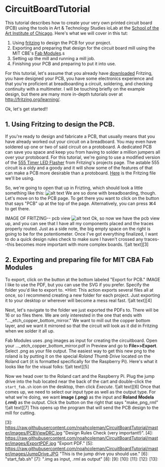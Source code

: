 # CircuitBoardTutorial
This tutorial describes how to create your very own printed circuit board (PCB) using the tools in Art & Technology Studies ioLab at the [School of the Art Institute of Chicago](www.saic.edu).  Here's what we will cover in this tut:

1. Using [fritzing](www.fritzing.org) to design the PCB for your project.
2. Exporting and preparing that design for the circuit board mill using the MIT CBE's [Fab Modules](http://kokompe.cba.mit.edu/).s
3. Setting up the mill and running a mill job.
4. Finishing your PCB and preparing to put it into use.

For this tutorial, let's assume that you already have [downloaded](fritzing.org/download) Fritzing, you have designed your PCB, you have some electronics experience and that you're proficient at breadboarding a circuit, soldering, and checking continuity with a multimeter.  I will be touching briefly on the example design, but there are many more in-depth tutorials over at http://fritzing.org/learning/.

Ok, let's get started!!

## 1. Using Fritzing to design the PCB.
If you're ready to design and fabricate a PCB, that usually means that you have already worked out your circuit on a breadboard.  You may even have soldered up one or two of said circuit on a protoboard. A dedicated PCB can save you space and keep you from having to solder a million jumpers all over your protoboard.  For this tutorial, we're going to use a modified version of the [555 Timer LED Flasher](http://fritzing.org/projects/555-timer-led-flasher) from Fritzing's projects page.  The astable 555 circuit is a oldy and a goody and it will show some of the features of that can make a PCB more desirable than a protoboard.  [Here](https://github.com/noahcoleman/CircuitBoardTutorial/blob/master/555%20Timer%20IC.fzz) is the Fritzing file we'll be using.

So, we're going to open that up in Frizting, which should look a little something like this:
![alt text][1]
We are so done with breadboarding, though.  Let's move on to the PCB page.  To get there you want to click on the button that says "PCB" up at the top of the page.  Alternatively, you can press ⌘4 to get there.

IMAGE OF FRITZING-- pcb view
![alt text][2]
Ok, so now we have the pcb view up, and you can see that I have all my components placed and the traces properly routed.  Just as a side note, the big empty space on the right is going to be for the potentiometer.  Once I've got everything finalized, I want to do a quick design rules check to make sure I haven't crossed any traces--this becomes more important with more complex boards.
![alt text][3]

## 2. Exporting and preparing file for MIT CBA Fab Modules
To export, click on the button at the bottom labeled "Export for PCB." IMAGE I like to use the PDF, but you can use the SVG if you prefer.  Specify the folder you'd like to export to. *Hint: This action exports several files all at once, so I recommend creating a new folder for each project.  Just exporting it to your desktop or wherever will become a mess real fast.
![alt text][4]

Next, let's navigate to the folder we just exported the PDFs to. There will be 16 or so files there.  We are only interested in the one that ends with "..._etch_copper_bottom_mirror." We want to mill out the copper bottom layer, and we want it mirrored so that the circuit will look as it did in Fritzing when we solder it all up.  

Fab Modules uses .png images as input for creating the circuitboard.  Open your ..._etch_copper_bottom_mirror.pdf in Preview and go to **File>>Export**.  Select .png as your file output.  The easiest way to get this new png to the roland is by putting it on the special *Roland Thumb Drive* located on the Roland cart (it is formatted specifically for the Raspberry Pi).  Here's what it looks like for the visual folks: 
![alt text][5]

Now we head over to the Roland cart and the Raspberry Pi.  Plug the jump drive into the hub located near the back of the cart and double-click the `start_fab.sh` icon on the desktop, then click *Execute*.
![alt text][6]
Once that comes up, we need to select our input type as well as the output type.  For what we're doing, we want **image (.png)** as the input and **Roland Modela (.rml)** as the output. Click the button on the right that says "make_png_rml"
![alt text][7]
This opens up the program that will send the PCB design to the mill for cutting.




[1]: https://raw.githubusercontent.com/noahcoleman/CircuitBoardTutorial/master/images/BreadboardView.jpg "Breadboard view."
[2]: https://raw.githubusercontent.com/noahcoleman/CircuitBoardTutorial/master/images/PCBView.jpg "PCB View."
[3]: https://raw.githubusercontent.com/noahcoleman/CircuitBoardTutorial/master/images/PCBViewDRC.jpg "Design Rules Check (very important!)".
[4]: https://raw.githubusercontent.com/noahcoleman/CircuitBoardTutorial/master/images/ExportPDF.jpg "Export PDF."
[5]: https://raw.githubusercontent.com/noahcoleman/CircuitBoardTutorial/master/images/JumpDrive.JPG "This is the jump drive you should use."
[6]: "start_fab.sh"
[7]: ".img as input, .rml as output"
[8]:
[9]:
[10]:
[11]:
[12]:
[13]:



